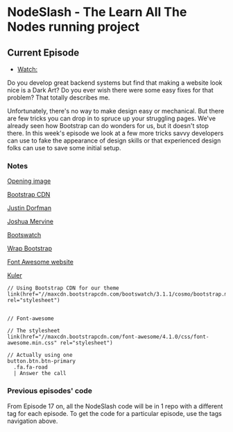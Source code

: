 # NodeSlash - The Learn All The Nodes running project

## Current Episode

* [Watch:](http://www.learnallthenodes.com/episodes/24-style-tricks-for-the-design-impaired)

Do you develop great backend systems but find that making a website look nice is a Dark Art?  Do you ever wish there were some easy fixes for that problem?  That totally describes me.

Unfortunately, there's no way to make design easy or mechanical.  But there are few tricks you can drop in to spruce up your struggling pages.  We've already seen how Bootstrap can do wonders for us, but it doesn't stop there.  In this week's episode we look at a few more tricks savvy developers can use to fake the appearance of design skills or that experienced design folks can use to save some initial setup.

### Notes

[Opening image](http://openclipart.org/detail/81337/interaction-designers-by-mairin)

[Bootstrap CDN](http://www.bootstrapcdn.com/)

[Justin Dorfman](https://twitter.com/jdorfman)

[Joshua Mervine](https://twitter.com/mervinej)

[Bootswatch](http://bootswatch.com/)

[Wrap Bootstrap](https://wrapbootstrap.com/)

[Font Awesome website](http://fortawesome.github.io/Font-Awesome/)

[Kuler](kuler.adobe.com)

    // Using Bootstrap CDN for our theme
    link(href="//maxcdn.bootstrapcdn.com/bootswatch/3.1.1/cosmo/bootstrap.min.css" rel="stylesheet")
    
    
    // Font-awesome
    
    // The stylesheet 
    link(href="//maxcdn.bootstrapcdn.com/font-awesome/4.1.0/css/font-awesome.min.css" rel="stylesheet")
    
    // Actually using one
    button.btn.btn-primary
      .fa.fa-road
      | Answer the call

### Previous episodes' code

From Episode 17 on, all the NodeSlash code will be in 1 repo with a different tag for each episode.  To get the code for a particular episode, use the tags navigation above.
